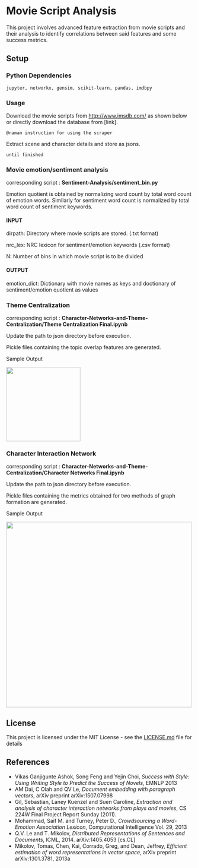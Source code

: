 # Movie Script Analysis 

This project involves advanced feature extraction from movie scripts and their analysis to identify correlations between said features and some success metrics. 

## Setup

### Python Dependencies

```
jupyter, networkx, gensim, scikit-learn, pandas, imdbpy
```

### Usage

Download the movie scripts from http://www.imsdb.com/ as shown below or directly download the database from [link].
```
@naman instruction for using the scraper
```
Extract scene and character details and store as jsons.
```
until finished
```
### Movie emotion/sentiment analysis

corresponding script : **Sentiment-Analysis/sentiment_bin.py**

Emotion quotient is obtained by normalizing word count by total word count of 
emotion words. Similarly for sentiment word count is normalized by total word 
count of sentiment keywords.
#### INPUT

dirpath:    Directory where movie scripts are stored. (.txt format)

nrc_lex:    NRC lexicon for sentiment/emotion keywords (.csv format)

N:          Number of bins in which movie script is to be divided

#### OUTPUT

emotion_dict:   Dictionary with movie names as keys and doctionary of 
                sentiment/emotion quotient as values
                

### Theme Centralization

corresponding script : **Character-Networks-and-Theme-Centralization/Theme Centralization Final.ipynb**

Update the path to json directory before execution. 

Pickle files containing the topic overlap features are generated.

Sample Output

<img src="https://raw.githubusercontent.com/njordsir/Movie-Script-Analysis/master/Images/dist1.png" height="200px">


### Character Interaction Network

corresponding script : **Character-Networks-and-Theme-Centralization/Character Networks Final.ipynb**

Update the path to json directory before execution. 

Pickle files containing the metrics obtained for two methods of graph formation are generated.

Sample Output

<img src="https://raw.githubusercontent.com/njordsir/Movie-Script-Analysis/master/Images/char_n1.png" height="500px">

 


## License

This project is licensed under the MIT License - see the [LICENSE.md](LICENSE.md) file for details

## References

* Vikas Ganjigunte Ashok, Song Feng and Yejin Choi, *Success with Style: Using Writing Style to Predict the Success of Novels*, EMNLP 2013 
* AM Dai, C Olah and QV Le, *Document embedding with paragraph vectors*, arXiv preprint arXiv:1507.07998 
* Gil, Sebastian, Laney Kuenzel and Suen Caroline, *Extraction and analysis of character interaction networks from plays and movies*,  CS 224W Final Project Report Sunday (2011). 
* Mohammad, Saif M. and Turney, Peter D., *Crowdsourcing a Word-Emotion Association Lexicon*, Computational Intelligence Vol. 29, 2013
* Q.V. Le and T. Mikolov, *Distributed Representations of Sentences and Documents*, ICML, 2014. arXiv:1405.4053 [cs.CL] 
* Mikolov, Tomas, Chen, Kai, Corrado, Greg, and Dean, Jeffrey, *Efficient estimation of word representations in vector space*, arXiv preprint arXiv:1301.3781, 2013a 
